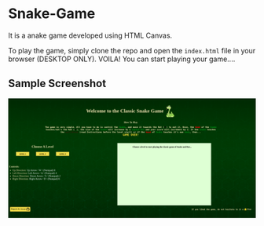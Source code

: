 # Snake-Game
It is a anake game developed using HTML Canvas.

To play the game, simply clone the repo and open the `index.html` file in your browser (DESKTOP ONLY). VOILA! You can start playing your game....

## Sample Screenshot
<img src="assets/images/Game-Window.png" alt="Game Screenshot" />
